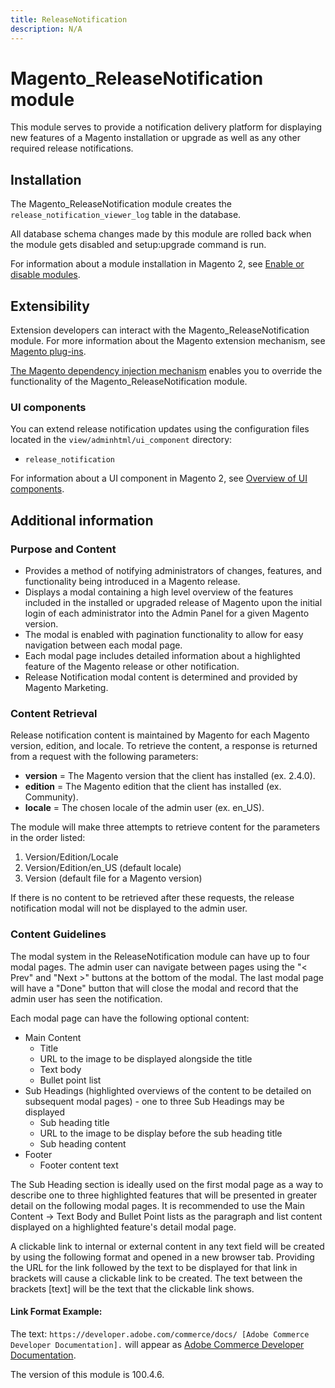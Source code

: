 ```yaml
---
title: ReleaseNotification
description: N/A
---
```


# Magento_ReleaseNotification module

This module serves to provide a notification delivery platform for displaying new features of a Magento installation or upgrade as well as any other required release notifications.

## Installation

The Magento_ReleaseNotification module creates the `release_notification_viewer_log` table in the database.

All database schema changes made by this module are rolled back when the module gets disabled and setup:upgrade command is run.

For information about a module installation in Magento 2, see [Enable or disable modules](https://experienceleague.adobe.com/en/docs/commerce-operations/installation-guide/tutorials/manage-modules).

## Extensibility

Extension developers can interact with the Magento_ReleaseNotification module. For more information about the Magento extension mechanism, see [Magento plug-ins](https://developer.adobe.com/commerce/php/development/components/plugins/).

[The Magento dependency injection mechanism](https://developer.adobe.com/commerce/php/development/components/dependency-injection/) enables you to override the functionality of the Magento_ReleaseNotification module.

### UI components

You can extend release notification updates using the configuration files located in the `view/adminhtml/ui_component` directory:

- `release_notification`

For information about a UI component in Magento 2, see [Overview of UI components](https://developer.adobe.com/commerce/frontend-core/ui-components/).

## Additional information

### Purpose and Content

- Provides a method of notifying administrators of changes, features, and functionality being introduced in a Magento release.
- Displays a modal containing a high level overview of the features included in the installed or upgraded release of Magento upon the initial login of each administrator into the Admin Panel for a given Magento version.
- The modal is enabled with pagination functionality to allow for easy navigation between each modal page.
- Each modal page includes detailed information about a highlighted feature of the Magento release or other notification.
- Release Notification modal content is determined and provided by Magento Marketing.

### Content Retrieval

Release notification content is maintained by Magento for each Magento version, edition, and locale. To retrieve the content, a response is returned from a request with the following parameters:

-  **version** = The Magento version that the client has installed (ex. 2.4.0).
-  **edition** = The Magento edition that the client has installed (ex. Community).
-  **locale** = The chosen locale of the admin user (ex. en_US).

The module will make three attempts to retrieve content for the parameters in the order listed:

1. Version/Edition/Locale
2. Version/Edition/en_US (default locale)
3. Version (default file for a Magento version)

If there is no content to be retrieved after these requests, the release notification modal will not be displayed to the admin user.

### Content Guidelines

The modal system in the ReleaseNotification module can have up to four modal pages. The admin user can navigate between pages using the "< Prev" and "Next >" buttons at the bottom of the modal. The last modal page will have a "Done" button that will close the modal and record that the admin user has seen the notification.

Each modal page can have the following optional content:

- Main Content
    - Title
    - URL to the image to be displayed alongside the title
    - Text body
    - Bullet point list
- Sub Headings (highlighted overviews of the content to be detailed on subsequent modal pages) - one to three Sub Headings may be displayed
    - Sub heading title
    - URL to the image to be display before the sub heading title
    - Sub heading content
- Footer
    - Footer content text

The Sub Heading section is ideally used on the first modal page as a way to describe one to three highlighted features that will be presented in greater detail on the following modal pages. It is recommended to use the Main Content -> Text Body and Bullet Point lists as the paragraph and list content displayed on a highlighted feature's detail modal page.

A clickable link to internal or external content in any text field will be created by using the following format and opened in a new browser tab. Providing the URL for the link followed by the text to be displayed for that link in brackets will cause a clickable link to be created. The text between the brackets [text] will be the text that the clickable link shows.

#### Link Format Example:

The text: `https://developer.adobe.com/commerce/docs/ [Adobe Commerce Developer Documentation].` will appear as [Adobe Commerce Developer Documentation](https://developer.adobe.com/commerce/docs/).

<InlineAlert slots="text" />
The version of this module is 100.4.6.
